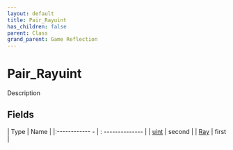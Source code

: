 ```yaml
---
layout: default
title: Pair_Rayuint
has_children: false
parent: Class
grand_parent: Game Reflection
---
```

# Pair_Rayuint
Description 

## Fields
| Type | Name |
|:------------ - | : -------------- |
| [uint](game-reflection/components/uint.md) | second |
| [Ray](game-reflection/classes/ray.md) | first |
